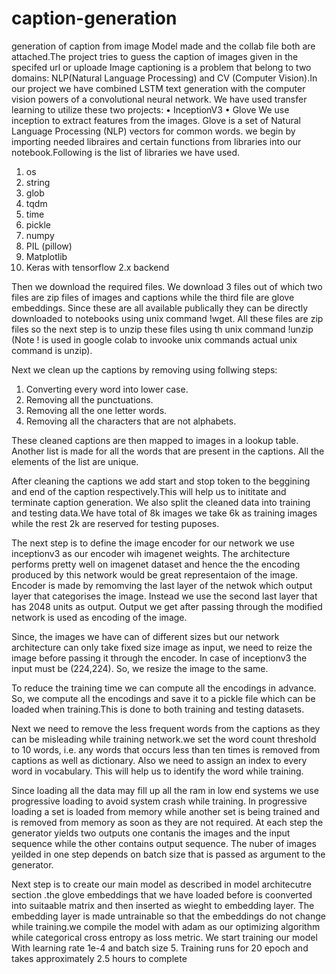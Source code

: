 # caption-generation
generation of caption from image
Model made and the collab file both are attached.The project tries to guess the caption of images given in the specifed url or uploade
Image captioning is a problem that belong to two domains: NLP(Natural Language Processing)
and CV (Computer Vision).In our project we have combined LSTM text generation with the computer vision powers of a convolutional neural network. 
We have used transfer learning to utilize these two projects:
•	InceptionV3
•	Glove
We use inception to extract features from the images. Glove is a set of Natural Language Processing (NLP) vectors for common words.
we begin by importing needed libraires and certain functions from libraries into our notebook.Following is the list of libraries we have used.

1.	os
2.	string
3.	glob
4.	tqdm
5.	time
6.	pickle
7.	numpy
8.	PIL (pillow)
9.	Matplotlib
10.	Keras with tensorflow 2.x backend

Then we download the required files. We download 3 files out of which two files are zip files of images and captions while the third file are glove embeddings. Since these are all available publically they can be directly downloaded to notebooks using unix command !wget. All these files are zip files so the next step is to unzip these files using th unix command !unzip (Note ! is used in google colab to invooke unix commands actual unix command is unzip).

Next we clean up the captions by removing using follwing steps:
1.	Converting every word into lower case.
2.	Removing all the punctuations.
3.	Removing all the one letter words.
4.	Removing all the characters that are not alphabets.

These cleaned captions are then mapped to images in a lookup table. Another list is made for all the words that are present in the captions. All the elements of the list are unique.

After cleaning the captions we add start and stop token to the beggining and end of the caption respectively.This will help us to inititate and terminate caption generation. We also split the cleaned data into training and testing data.We have total of 8k images we take 6k as training images while the rest 2k are reserved for testing puposes.

The next step is to define the image encoder for our network we use inceptionv3 as our encoder wih imagenet weights. The architecture performs pretty well on imagenet dataset and hence the the encoding produced by this network would be great representaion of the image. Encoder is made by remomving the last layer of the netwok which output layer that categorises the image. Instead we use the second last layer that has 2048 units as output. Output we get after passing through the modified network is used as encoding of the image. 

Since, the images we have can of different sizes but our network architecture can only take fixed size image as input, we need to reize the image before passing it through the encoder. In case of inceptionv3 the input must be (224,224). So, we resize the image to the same.

To reduce the training time we can compute all the encodings in advance. So, we compute all the encodings and save it to a pickle file which can be loaded when training.This is done to both training and testing datasets.

Next we need to remove the less frequent words from the captions as they can be misleading while training network.we set the word count threshold to 10 words, i.e. any words that occurs less than ten times is removed from captions as well as dictionary. Also we need to assign an index to every word in vocabulary. This will help us to identify the word while training.


Since loading all the data may fill up all the ram in low end systems we use progressive loading to avoid system crash while training. In progressive loading a set is loaded from memory while another set is being trained and is removed from memory as soon as they are not required. At each step the generator yields two outputs one contanis the images and the input sequence while the other contains output sequence. The nuber of images yeilded in one step depends on batch size that is passed as argument to the generator.

Next step is to create our main model as described in model architecutre section .the glove embeddings that we have loaded before is coonverted into suitaable  matrix and then inserted as wieght to embedding layer. The embedding layer is made untrainable so that the embeddings do not change while training.we compile the model with adam as our optimizing algorithm while categorical cross entropy as loss metric. We start training our model With learning rate 1e-4 and batch size 5. Training runs for 20 epoch and takes approximately 2.5 hours to complete

